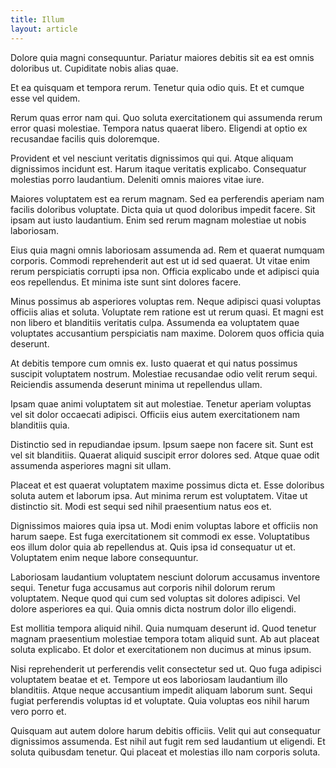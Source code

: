 ```yaml
---
title: Illum
layout: article
---
```

Dolore quia magni consequuntur. Pariatur maiores debitis sit ea est omnis doloribus ut. Cupiditate nobis alias quae.

Et ea quisquam et tempora rerum. Tenetur quia odio quis. Et et cumque esse vel quidem.

Rerum quas error nam qui. Quo soluta exercitationem qui assumenda rerum error quasi molestiae. Tempora natus quaerat libero. Eligendi at optio ex recusandae facilis quis doloremque.

Provident et vel nesciunt veritatis dignissimos qui qui. Atque aliquam dignissimos incidunt est. Harum itaque veritatis explicabo. Consequatur molestias porro laudantium. Deleniti omnis maiores vitae iure.

Maiores voluptatem est ea rerum magnam. Sed ea perferendis aperiam nam facilis doloribus voluptate. Dicta quia ut quod doloribus impedit facere. Sit ipsam aut iusto laudantium. Enim sed rerum magnam molestiae ut nobis laboriosam.

Eius quia magni omnis laboriosam assumenda ad. Rem et quaerat numquam corporis. Commodi reprehenderit aut est ut id sed quaerat. Ut vitae enim rerum perspiciatis corrupti ipsa non. Officia explicabo unde et adipisci quia eos repellendus. Et minima iste sunt sint dolores facere.

Minus possimus ab asperiores voluptas rem. Neque adipisci quasi voluptas officiis alias et soluta. Voluptate rem ratione est ut rerum quasi. Et magni est non libero et blanditiis veritatis culpa. Assumenda ea voluptatem quae voluptates accusantium perspiciatis nam maxime. Dolorem quos officia quia deserunt.

At debitis tempore cum omnis ex. Iusto quaerat et qui natus possimus suscipit voluptatem nostrum. Molestiae recusandae odio velit rerum sequi. Reiciendis assumenda deserunt minima ut repellendus ullam.

Ipsam quae animi voluptatem sit aut molestiae. Tenetur aperiam voluptas vel sit dolor occaecati adipisci. Officiis eius autem exercitationem nam blanditiis quia.

Distinctio sed in repudiandae ipsum. Ipsum saepe non facere sit. Sunt est vel sit blanditiis. Quaerat aliquid suscipit error dolores sed. Atque quae odit assumenda asperiores magni sit ullam.

Placeat et est quaerat voluptatem maxime possimus dicta et. Esse doloribus soluta autem et laborum ipsa. Aut minima rerum est voluptatem. Vitae ut distinctio sit. Modi est sequi sed nihil praesentium natus eos et.

Dignissimos maiores quia ipsa ut. Modi enim voluptas labore et officiis non harum saepe. Est fuga exercitationem sit commodi ex esse. Voluptatibus eos illum dolor quia ab repellendus at. Quis ipsa id consequatur ut et. Voluptatem enim neque labore consequuntur.

Laboriosam laudantium voluptatem nesciunt dolorum accusamus inventore sequi. Tenetur fuga accusamus aut corporis nihil dolorum rerum voluptatem. Neque quod qui cum sed voluptas sit dolores adipisci. Vel dolore asperiores ea qui. Quia omnis dicta nostrum dolor illo eligendi.

Est mollitia tempora aliquid nihil. Quia numquam deserunt id. Quod tenetur magnam praesentium molestiae tempora totam aliquid sunt. Ab aut placeat soluta explicabo. Et dolor et exercitationem non ducimus at minus ipsum.

Nisi reprehenderit ut perferendis velit consectetur sed ut. Quo fuga adipisci voluptatem beatae et et. Tempore ut eos laboriosam laudantium illo blanditiis. Atque neque accusantium impedit aliquam laborum sunt. Sequi fugiat perferendis voluptas id et voluptate. Quia voluptas eos nihil harum vero porro et.

Quisquam aut autem dolore harum debitis officiis. Velit qui aut consequatur dignissimos assumenda. Est nihil aut fugit rem sed laudantium ut eligendi. Et soluta quibusdam tenetur. Qui placeat et molestias illo nam corporis soluta.
